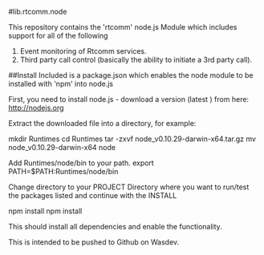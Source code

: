 #lib.rtcomm.node

This repository contains the 'rtcomm' node.js Module which includes support for all of the following

1. Event monitoring of Rtcomm services.
2. Third party call control (basically the ability to initiate a 3rd party call).

##Install
Included is a package.json which enables the node module to be installed with 'npm' into node.js

First, you need to install node.js - download a version (latest ) from here:
   http://nodejs.org

Extract the downloaded file into a directory, for example:

mkdir Runtimes
cd Runtimes
tar -zxvf node_v0.10.29-darwin-x64.tar.gz
mv node_v0.10.29-darwin-x64 node

Add Runtimes/node/bin to your path.
export PATH=$PATH:Runtimes/node/bin

Change directory to your PROJECT Directory where you want to run/test the packages listed and continue with the INSTALL

npm install <path to njs/> 
npm install <path to red/>

This should install all dependencies and enable the functionality.

This is intended to be pushed to Github on Wasdev.
